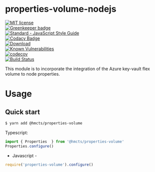 # properties-volume-nodejs
[![MIT license](http://img.shields.io/badge/license-MIT-brightgreen.svg)](http://opensource.org/licenses/MIT)
<br>[![Greenkeeper badge](https://badges.greenkeeper.io/hmcts/properties-volume-nodejs.svg)](https://greenkeeper.io/)
<br>[![Standard - JavaScript Style Guide](https://img.shields.io/badge/code%20style-standard-brightgreen.svg)](http://standardjs.com/)
<br>[![Codacy Badge](https://api.codacy.com/project/badge/Grade/e9272daf4b714e4f95280916e763b6b2)](https://www.codacy.com/app/HMCTS/properties-volume-nodejs)
<br>[![Download](https://api.bintray.com/packages/hmcts/hmcts-maven/properties-volume-nodejs/images/download.svg) ](https://bintray.com/hmcts/hmcts-maven/properties-volume-nodejs/_latestVersion)
<br>[![Known Vulnerabilities](https://snyk.io/test/github/hmcts/properties-volume-nodejs/badge.svg)](https://snyk.io/test/github/hmcts/properties-volume-nodejs)
<br>[![codecov](https://codecov.io/gh/hmcts/properties-volume-nodejs/branch/master/graph/badge.svg)](https://codecov.io/gh/hmcts/properties-volume-nodejs)
<br>[![Build Status](https://travis-ci.com/hmcts/properties-volume-nodejs.svg?branch=master)](https://travis-ci.com/hmcts/properties-volume-nodejs.svg?branch=master)  


This module is to incorporate the integration of the Azure key-vault flex volume to node properties.


# Usage

## Quick start
```bash
$ yarn add @hmcts/properties-volume
```

Typescript:
```ts
import { Properties  } from '@hmcts/properties-volume'
Properties.configure()
```

- Javascript -

```js
require('properties-volume').configure()
```
